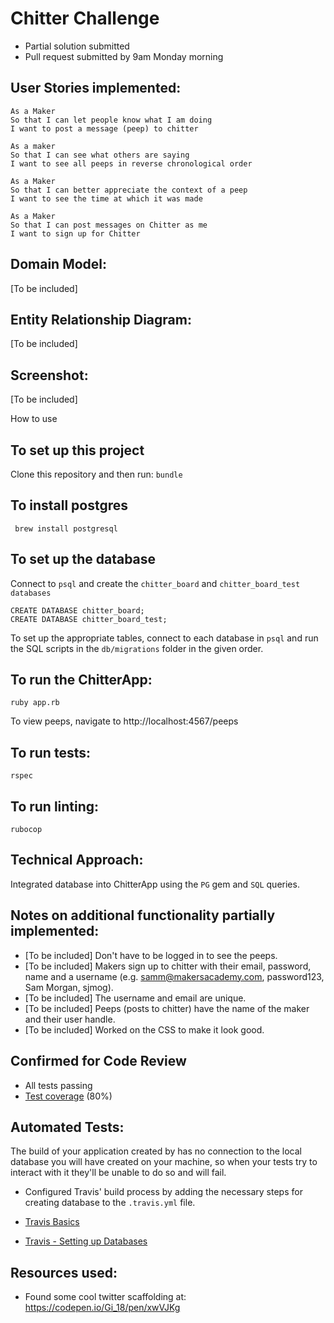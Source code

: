 Chitter Challenge
=================

* Partial solution submitted
* Pull request submitted by 9am Monday morning

User Stories implemented:
-------

```
As a Maker
So that I can let people know what I am doing  
I want to post a message (peep) to chitter

As a maker
So that I can see what others are saying  
I want to see all peeps in reverse chronological order

As a Maker
So that I can better appreciate the context of a peep
I want to see the time at which it was made

As a Maker
So that I can post messages on Chitter as me
I want to sign up for Chitter

```
Domain Model:
-----
[To be included]

Entity Relationship Diagram:
-----
[To be included]

Screenshot:
-----
[To be included]

How to use

To set up this project
----------------------
Clone this repository and then run:
`bundle`

To install postgres
-------------------
` brew install postgresql`


To set up the database
----------------------
Connect to `psql` and create the `chitter_board` and `chitter_board_test databases`
```
CREATE DATABASE chitter_board;
CREATE DATABASE chitter_board_test;
```
To set up the appropriate tables, connect to each database in `psql` and run the SQL scripts in the `db/migrations` folder in the given order.

To run the ChitterApp:
---------------------
`ruby app.rb`

To view peeps, navigate to http://localhost:4567/peeps

To run tests:
------------
`rspec`

To run linting:
--------------
`rubocop`

Technical Approach:
-----

Integrated database into ChitterApp using the `PG` gem and `SQL` queries.

Notes on additional functionality partially implemented:
------

* [To be included] Don't have to be logged in to see the peeps.
* [To be included] Makers sign up to chitter with their email, password, name and a username (e.g. samm@makersacademy.com, password123, Sam Morgan, sjmog).
* [To be included] The username and email are unique.
* [To be included] Peeps (posts to chitter) have the name of the maker and their user handle.
* [To be included] Worked on the CSS to make it look good.

Confirmed for Code Review
-------------------------
* All tests passing
* [Test coverage](https://github.com/makersacademy/course/blob/master/pills/test_coverage.md) (80%)

Automated Tests:
-----
The build of your application created by has no connection to the local database you will have created on your machine, so when your tests try to interact with it they'll be unable to do so and will fail.

- Configured Travis' build process by adding the necessary steps for creating database to the `.travis.yml` file.

- [Travis Basics](https://docs.travis-ci.com/user/tutorial/)
- [Travis - Setting up Databases](https://docs.travis-ci.com/user/database-setup/)

Resources used:
--------------
* Found some cool twitter scaffolding at: https://codepen.io/Gi_18/pen/xwVJKg

